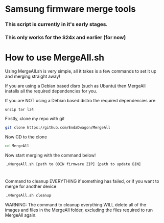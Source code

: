 # Samsung firmware merge tools

### This script is currently in it's early stages.

### This only works for the S24x and earlier (for now)
#
# How to use MergeAll.sh

Using MergeAll.sh is very simple, all it takes is a few commands to set it up and merging straight away!

If you are using a Debian based disro (such as Ubuntu) then MergeAll installs all the required dependencies for you.

If you are NOT using a Debian based distro the required dependencies are: 

`unzip tar lz4`

Firstly, clone my repo with git

```bash 
git clone https://github.com/EndaDwagon/MergeAll
```

Now CD to the clone

```bash
cd MergeAll
```

Now start merging with the command below!

```bash
./MergeAll.sh [path to ODIN firmware ZIP] [path to update BIN]
```

#

Command to cleanup EVERYTHING if something has failed, or if you want to merge for another device

```bash
./MergeAll.sh cleanup
```

WARNING: The command to cleanup everything WILL delete all of the images and files in the MergeAll folder, excluding the files required to run MergeAll again.
